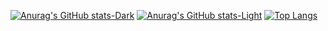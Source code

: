 [![Anurag's GitHub stats-Dark](https://github-readme-stats.vercel.app/api?username=aidenyoun&count_private=true&show_icons=true&theme=dark#gh-dark-mode-only)](https://github.com/anuraghazra/github-readme-stats#gh-dark-mode-only)
[![Anurag's GitHub stats-Light](https://github-readme-stats.vercel.app/api?username=aidenyoun&count_private=true&show_icons=true&theme=default#gh-light-mode-only)](https://github.com/anuraghazra/github-readme-stats#gh-light-mode-only)
[![Top Langs](https://github-readme-stats.vercel.app/api/top-langs/?username=aidenyoun&hide=javascript,html&langs_count=8)](https://github.com/anuraghazra/github-readme-stats)

